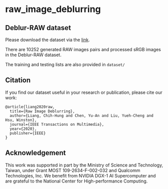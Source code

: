 # raw_image_deblurring

## Deblur-RAW dataset

Please download the dataset via the [link](https://forms.gle/71QLXgZXfpsXfwrr9).

There are 10252 generated RAW images pairs and processed sRGB images in the Deblur-RAW dataset.

The training and testing lists are also provided in `dataset/`

## Citation

If you find our dataset useful in your research or publication, please cite our work:

```
@article{liang2020raw,
  title={Raw Image Deblurring},
  author={Liang, Chih-Hung and Chen, Yu-An and Liu, Yueh-Cheng and Hsu, Winston},
  journal={IEEE Transactions on Multimedia},
  year={2020},
  publisher={IEEE}
}
```

## Acknowledgement

This work was supported in part by the Ministry of Science and Technology, Taiwan, under Grant MOST 109-2634-F-002-032 and Qualcomm Technologies, Inc. We benefit from NVIDIA DGX-1 AI Supercomputer and are grateful to the National Center for High-performance Computing.
